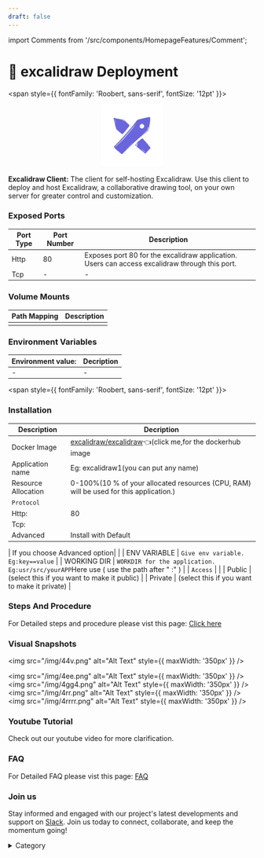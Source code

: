 ```yaml
---
draft: false
---
```

import Comments from '/src/components/HomepageFeatures/Comment';




# 📜 excalidraw Deployment

<span style={{ fontFamily: 'Roobert, sans-serif', fontSize: '12pt' }}>

<p align="center">
  <img src="/img/kkj.png" alt="Alt Text" width="25%"/>
</p>

**Excalidraw Client:** The client for self-hosting Excalidraw. Use this client to deploy and host Excalidraw, a collaborative drawing tool, on your own server for greater control and customization.


### Exposed Ports

| Port Type | Port Number | Description |
| --------- | ----------- | ----------- |
| Http      | 80        | Exposes port 80 for the excalidraw application. Users can access excalidraw through this port. |
| Tcp       | -           | -             |

### Volume Mounts

| Path Mapping | Description |
| ------------ | ----------- |
|  |  |

### Environment Variables

|   **Environment value:**          | Decription                                                                                                               | 
| --------------------- | ------                                                                                                                   | 
|-       |  -                              |


</span>


<span style={{ fontFamily: 'Roobert, sans-serif', fontSize: '12pt' }}>

### Installation

|  Description          | Decription                                                                                                               | 
| --------------------- | ------                                                                                                                   | 
| Docker Image          |  [excalidraw/excalidraw](https://hub.docker.com/r/excalidraw/excalidraw)👈(click me,for the dockerhub image                                   |
| Application name      |  Eg: excalidraw1(you can put any name)                                                                                        | 
| Resource Allocation   |  0-100%(10 % of your allocated resources (CPU, RAM) will be used for this application.)                                  | 
| `Protocol`            |                                                                                                                          | 
|  Http:                | 80                                                                                                                    |
|  Tcp:                 |                                                                                                                          | 
|    Advanced           |    Install with Default                                                                                                  |


| If you choose Advanced option|                                                                                                                   | 
| ENV VARIABLE          | ```Give env variable.``` ```Eg:key==value```                                                                             | 
| WORKING DIR           | ```WORKDIR for the application.``` ```Eg:usr/src/yourAPP```Here use ( use the path after   " :"  )                      |
| `Access`              |                                                                                                                          | 
| Public                |    (select this if you want to make it public)                                                                           |
| Private               |  (select this if you want to make it private)                                                                            |

### Steps And Procedure

For Detailed steps and procedure please vist this page: [Click here](https://techscaleinfinite.github.io/introduction/cloud-float/Steps%20and%20procedure)



### Visual Snapshots


<img src="/img/44v.png" alt="Alt Text" style={{ maxWidth: '350px' }} />

<img src="/img/4ee.png" alt="Alt Text" style={{ maxWidth: '350px' }} /> <img src="/img/4gg4.png" alt="Alt Text" style={{ maxWidth: '350px' }} /> <img src="/img/4rr.png" alt="Alt Text" style={{ maxWidth: '350px' }} /> <img src="/img/4rrrr.png" alt="Alt Text" style={{ maxWidth: '350px' }} />




### Youtube Tutorial&#x20;

Check out our youtube video for more clarification.



### FAQ

For Detailed FAQ please vist this page: [FAQ](https://techscaleinfinite.github.io/FAQ)

### Join us

Stay informed and engaged with our project's latest developments and support on [Slack](https://app.slack.com/client/T04QS32JX6E/C04QKEWE146). Join us today to connect, collaborate, and keep the momentum going!&#x20;

<details>

<summary>Category</summary>

Kubernetes, cloud computing, DevOps, cloud services, hosting platform, container orchestration, cloud infrastructure, cloud deployment, cloud management, cloud technology, cloud solutions, excalidraw

</details>

</span>

<Comments />